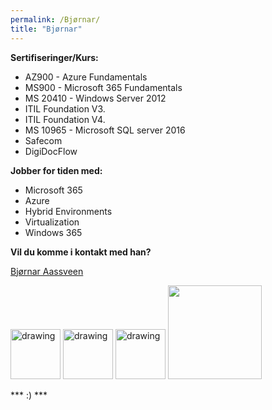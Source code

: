 ```yaml
---
permalink: /Bjørnar/
title: "Bjørnar"
---
```

 
 
**Sertifiseringer/Kurs:**
*  AZ900 - Azure Fundamentals 
*  MS900 - Microsoft 365 Fundamentals
*  MS 20410 - Windows Server 2012
*  ITIL Foundation V3.
*  ITIL Foundation V4.
*  MS 10965 - Microsoft SQL server 2016
*  Safecom
*  DigiDocFlow



**Jobber for tiden med:**
* Microsoft 365
* Azure 
* Hybrid Environments
* Virtualization
* Windows 365

**Vil du komme i kontakt med han?**

[Bjørnar Aassveen](<mailto:bjornar@aassveen.com>)


<img src="https://www.logitrain.com.au/wp-content/uploads/2020/08/ITIL-V4-1024x464-1.jpg" alt="drawing" width="80"/>
<img src="https://th.bing.com/th/id/R.7f7b6e750f74a8a65a042c851a339c9a?rik=atq6QoIxU4sMaA&riu=http%3a%2f%2f4.bp.blogspot.com%2f-mFdRmJCikJ0%2fTybGfi9B3SI%2fAAAAAAAAJKs%2f-I_Wck-I8vg%2fs400%2fITIL.PNG&ehk=RPfabFeeBkLY49%2bzIM1QHgEe5vNNYVY3RViBCxlfpXE%3d&risl=&pid=ImgRaw&r=0" alt="drawing" width="80"/>
<img src="https://th.bing.com/th/id/R.c24eb4ed781044b3114525162bfa9166?rik=IY6Q16Uqc%2fMCDw&riu=http%3a%2f%2fstaging2.prodigylearning.com%2fwp-content%2fuploads%2f2020%2f05%2f001-MS-900-060520.png&ehk=ArEyPfxxOeyg%2bwHX7TxoL%2bQ%2b3suuxima2n1eG%2fOBzUw%3d&risl=&pid=ImgRaw&r=0" alt="drawing" width="80"/>
<img src="https://blogtobollywood.com/wp-content/uploads/2020/08/Microsoft-Certified-Azure-Fundamentals.jpg" width="150"/>

*** :) ***

